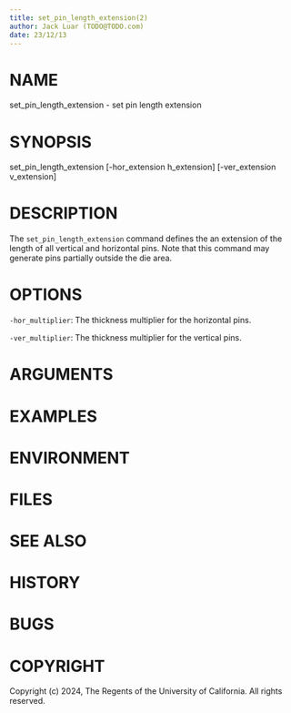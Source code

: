 ```yaml
---
title: set_pin_length_extension(2)
author: Jack Luar (TODO@TODO.com)
date: 23/12/13
---
```


# NAME

set_pin_length_extension - set pin length extension

# SYNOPSIS

set_pin_length_extension 
    [-hor_extension h_extension]
    [-ver_extension v_extension]


# DESCRIPTION

The `set_pin_length_extension` command defines the an extension of the length
of all vertical and horizontal pins. Note that this command may generate pins
partially outside the die area.

# OPTIONS

`-hor_multiplier`:  The thickness multiplier for the horizontal pins.

`-ver_multiplier`:  The thickness multiplier for the vertical pins.

# ARGUMENTS

# EXAMPLES

# ENVIRONMENT

# FILES

# SEE ALSO

# HISTORY

# BUGS

# COPYRIGHT

Copyright (c) 2024, The Regents of the University of California. All rights reserved.
